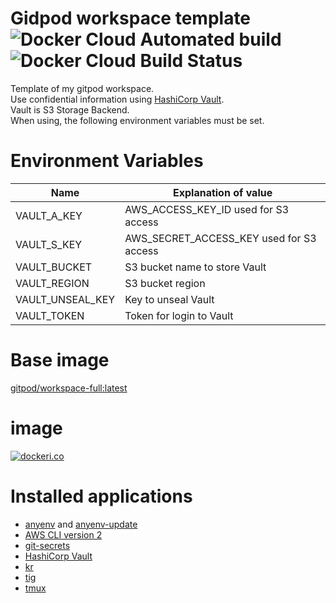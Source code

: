 # Gidpod workspace template ![Docker Cloud Automated build](https://img.shields.io/docker/cloud/automated/ricordanza/gitpod) ![Docker Cloud Build Status](https://img.shields.io/docker/cloud/build/ricordanza/gitpod)

Template of my gitpod workspace.  
Use confidential information using [HashiCorp Vault](https://www.vaultproject.io/).  
Vault is S3 Storage Backend.  
When using, the following environment variables must be set.  

# Environment Variables
|  Name  |  Explanation of value   |
| ---- | ---- |
|  VAULT_A_KEY  |  AWS_ACCESS_KEY_ID used for S3 access  |
|  VAULT_S_KEY  |  AWS_SECRET_ACCESS_KEY used for S3 access  |
|  VAULT_BUCKET  |  S3 bucket name to store Vault  |
|  VAULT_REGION  |  S3 bucket region  |
|  VAULT_UNSEAL_KEY  |  Key to unseal Vault  |
|  VAULT_TOKEN  |  Token for login to Vault  |

# Base image
[gitpod/workspace-full:latest](https://hub.docker.com/r/gitpod/workspace-full)

# image
[![dockeri.co](https://dockeri.co/image/ricordanza/gitpod)](https://hub.docker.com/r/ricordanza/gitpod)

# Installed applications
- [anyenv](https://github.com/anyenv/anyenv) and [anyenv-update](https://github.com/znz/anyenv-update)
- [AWS CLI version 2](https://docs.aws.amazon.com/cli/latest/userguide/install-cliv2-linux.html)
- [git-secrets](https://github.com/awslabs/git-secrets.git)
- [HashiCorp Vault](https://www.vaultproject.io/)
- [kr](https://krypt.co/docs/start/installation.html)
- [tig](https://jonas.github.io/tig/)
- [tmux](https://github.com/tmux/tmux)
